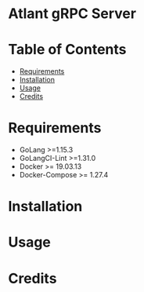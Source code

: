 Atlant gRPC Server
=================

<!-- place short description here -->

<!-- place badges here -->

# Table of Contents

- [Requirements](#requirements)
- [Installation](#installation)
- [Usage](#usage)
- [Credits](#credits)

# Requirements

- GoLang >=1.15.3
- GoLangCI-Lint >=1.31.0
- Docker >= 19.03.13
- Docker-Compose >= 1.27.4

# Installation

<!-- place your text here -->

# Usage

<!-- place your text here -->

# Credits

<!-- place your text here -->

